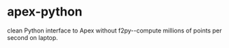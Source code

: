 # apex-python
clean Python interface to Apex without f2py--compute millions of points per second on laptop.
